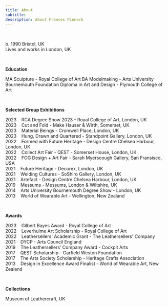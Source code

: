 ```yaml
---
title: About
subtitle: 
description: About Frances Pinnock
---
```



<br /> 

b. 1990 Bristol, UK  
Lives and works in London, UK  

<br /> 


**Education**  

MA Sculpture - Royal College of Art 
BA Modelmaking - Arts University Bournemouth 
Foundation Diploma in Art and Design - Plymouth College of Art 

<br /> 


**Selected Group Exhibitions** 

2023&nbsp;&nbsp;&nbsp; RCA Degree Show 2023 - Royal College of Art, London, UK  
2023&nbsp;&nbsp;&nbsp; Cut and Fold - Make Hauser & Wirth, Somerset, UK  
2023&nbsp;&nbsp;&nbsp; Material Beings - Cromwell Place, London, UK  
2023&nbsp;&nbsp;&nbsp; Hung, Drawn and Quartered - Standpoint Gallery, London, UK  
2022&nbsp;&nbsp;&nbsp; Formed with Future Heritage - Design Centre Chelsea Harbour, London, UK   
2022&nbsp;&nbsp;&nbsp; Collect Art Fair - QEST - Somerset House, London, UK    
2022&nbsp;&nbsp;&nbsp; FOG Design + Art Fair - Sarah Myerscough Gallery, San Fransisco, USA  
2021&nbsp;&nbsp;&nbsp; Future Heritage - Decorex, London, UK  
2021&nbsp;&nbsp;&nbsp; Welding Cultures - SoShiro Gallery, London, UK  
2021&nbsp;&nbsp;&nbsp; Artefact - Design Centre Chelsea Harbour, London, UK  
2019&nbsp;&nbsp;&nbsp; Messums - Messums, London & Wiltshire, UK  
2014&nbsp;&nbsp;&nbsp; Arts University Bournemouth Degree Show - London, UK  
2013&nbsp;&nbsp;&nbsp; World of Wearable Art - Wellington, New Zealand  

<br />  
  

**Awards** 

2023&nbsp;&nbsp;&nbsp; Gilbert Bayes Award - Royal College of Art  
2022&nbsp;&nbsp;&nbsp; Leverhulme Art Scholarship - Royal College of Art   
2022&nbsp;&nbsp;&nbsp; Leathersellers' Academic Grant - The Leathersellers' Company   
2021&nbsp;&nbsp;&nbsp; DYCP - Arts Council England  
2019&nbsp;&nbsp;&nbsp; The Leathersellers’ Company Award - Cockpit Arts  
2017&nbsp;&nbsp;&nbsp; QEST Scholarship - Garfield Weston Foundation  
2017&nbsp;&nbsp;&nbsp; The Arts Society Scholarship - Heritage Crafts Association  
2013&nbsp;&nbsp;&nbsp; Design in Excellence Award Finalist - World of Wearable Art, New Zealand  

<br />   


**Collections** 

Museum of Leathercraft, UK  

<br />  










